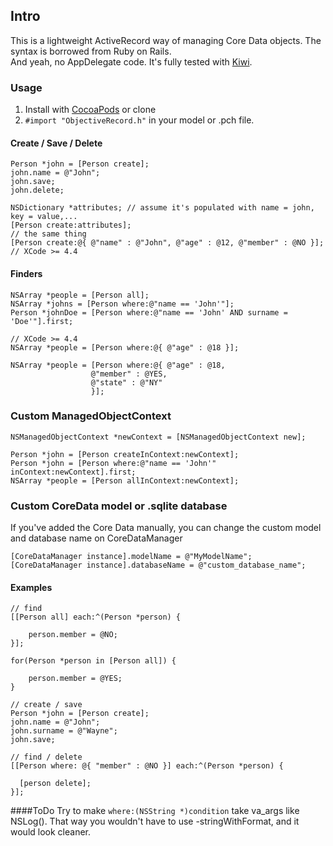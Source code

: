## Intro
This is a lightweight ActiveRecord way of managing Core Data objects.
The syntax is borrowed from Ruby on Rails.<br>
And yeah, no AppDelegate code.
It's fully tested with [Kiwi](https://github.com/allending/Kiwi).

### Usage
1. Install with [CocoaPods](http://cocoapods.org) or clone
2. `#import "ObjectiveRecord.h"` in your model or .pch file.

#### Create / Save / Delete

``` objc
Person *john = [Person create];
john.name = @"John";
john.save;
john.delete;

NSDictionary *attributes; // assume it's populated with name = john, key = value,...
[Person create:attributes];
// the same thing 
[Person create:@{ @"name" : @"John", @"age" : @12, @"member" : @NO }]; // XCode >= 4.4
```

#### Finders

``` objc
NSArray *people = [Person all];
NSArray *johns = [Person where:@"name == 'John'"];
Person *johnDoe = [Person where:@"name == 'John' AND surname = 'Doe'"].first;

// XCode >= 4.4
NSArray *people = [Person where:@{ @"age" : @18 }];

NSArray *people = [Person where:@{ @"age" : @18,
                  @"member" : @YES,
                  @"state" : @"NY"
                  }];
```

### Custom ManagedObjectContext

``` objc
NSManagedObjectContext *newContext = [NSManagedObjectContext new];

Person *john = [Person createInContext:newContext];
Person *john = [Person where:@"name == 'John'" inContext:newContext].first;
NSArray *people = [Person allInContext:newContext];
```

### Custom CoreData model or .sqlite database
If you've added the Core Data manually, you can change the custom model and database name on CoreDataManager
``` objc
[CoreDataManager instance].modelName = @"MyModelName";
[CoreDataManager instance].databaseName = @"custom_database_name";
```

#### Examples

``` objc
// find
[[Person all] each:^(Person *person) {
    
    person.member = @NO;
}];

for(Person *person in [Person all]) {
  
    person.member = @YES;
}

// create / save
Person *john = [Person create];
john.name = @"John";
john.surname = @"Wayne";
john.save;

// find / delete
[[Person where: @{ "member" : @NO }] each:^(Person *person) {
  
  [person delete];
}];
```

####ToDo
Try to make `where:(NSString *)condition` take va_args like NSLog().
That way you wouldn't have to use -stringWithFormat, and it would look cleaner.
